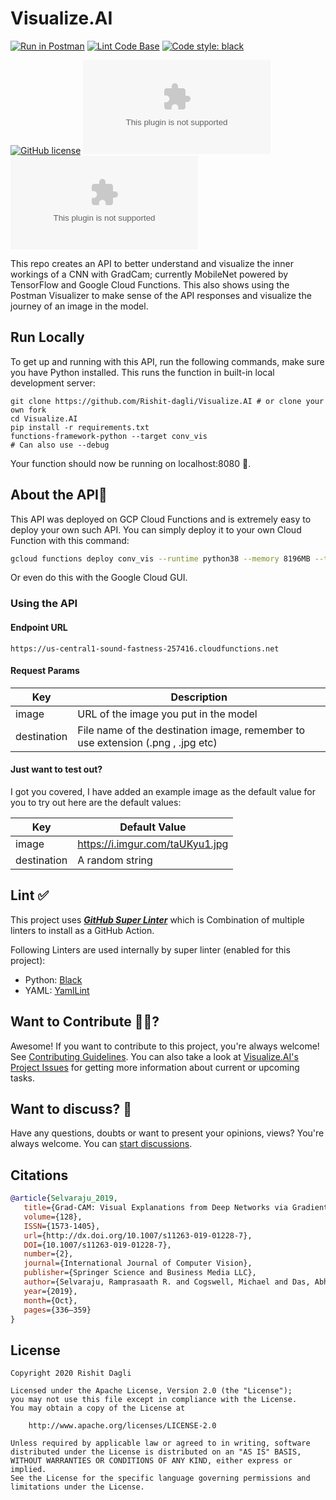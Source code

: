 # Visualize.AI

[![Run in Postman](https://run.pstmn.io/button.svg)](https://www.postman.com/rishitdagli/workspace/visualizing-an-ml-model/overview)
[![Lint Code Base](https://github.com/Rishit-dagli/Visualize.AI/actions/workflows/linter.yml/badge.svg)](https://github.com/Rishit-dagli/Visualize.AI/actions/workflows/linter.yml)
[![Code style: black](https://img.shields.io/badge/code%20style-black-000000.svg)](https://github.com/psf/black)

[![GitHub license](https://img.shields.io/badge/License-Apache%202.0-blue.svg)](LICENSE)
[![GitHub stars](https://img.shields.io/github/stars/Rishit-dagli/Visualize.AI?style=social)](https://github.com/Rishit-dagli/Visualize.AI/stargazers)
[![GitHub forks](https://img.shields.io/github/forks/Rishit-dagli/Visualize.AI?style=social)](https://github.com/Rishit-dagli/Visualize.AI/network/members)

This repo creates an API to better understand and visualize the inner workings 
of a CNN with GradCam; currently MobileNet powered by TensorFlow and Google 
Cloud Functions. This also shows using the Postman Visualizer to make sense of 
the API responses and visualize the journey of an image in the model.

## Run Locally

To get up and running with this API, run the following commands, make sure you 
have Python installed. This runs the function in built-in local development 
server:

```
git clone https://github.com/Rishit-dagli/Visualize.AI # or clone your own fork
cd Visualize.AI
pip install -r requirements.txt
functions-framework-python --target conv_vis
# Can also use --debug
```

Your function should now be running on localhost:8080 🚀.

## About the API📝

This API was deployed on GCP Cloud Functions and is extremely easy to deploy 
your own such API. You can simply deploy it to your own Cloud Function with 
this command:

```sh
gcloud functions deploy conv_vis --runtime python38 --memory 8196MB --trigger-http --allow-unauthenticated
```

Or even do this with the Google Cloud GUI.

### Using the API

#### Endpoint URL

```
https://us-central1-sound-fastness-257416.cloudfunctions.net
```

#### Request Params

| Key         | Description                                                                     |
|-------------|---------------------------------------------------------------------------------|
| image       | URL of the image you put in the model                                           |
| destination | File name of the destination image, remember to use extension (.png , .jpg etc) |


#### Just want to test out?

I got you covered, I have added an example image as the default value for you to try out here are the default values:

| Key         | Default Value                   |
|-------------|---------------------------------|
| image       | https://i.imgur.com/taUKyu1.jpg |
| destination | A random string                 |

## Lint ✅

This project uses [***GitHub Super Linter***](https://github.com/github/super-linter) which is Combination of multiple linters to install as a GitHub Action.

Following Linters are used internally by super linter (enabled for this project):
- Python: [Black](https://github.com/psf/black)
- YAML: [YamlLint](https://github.com/adrienverge/yamllint)

## Want to Contribute 🙋‍♂️?

Awesome! If you want to contribute to this project, you're always welcome! See [Contributing Guidelines](CONTRIBUTING.md). You can also take a look at [Visualize.AI's Project Issues](https://github.com/Rishit-dagli/Visualize.AI/issues) for getting more information about current or upcoming tasks.

## Want to discuss? 💬

Have any questions, doubts or want to present your opinions, views? You're always welcome. You can [start discussions](https://github.com/Rishit-dagli/Visualize.AI/discussions).

## Citations

```bibtex
@article{Selvaraju_2019,
   title={Grad-CAM: Visual Explanations from Deep Networks via Gradient-Based Localization},
   volume={128},
   ISSN={1573-1405},
   url={http://dx.doi.org/10.1007/s11263-019-01228-7},
   DOI={10.1007/s11263-019-01228-7},
   number={2},
   journal={International Journal of Computer Vision},
   publisher={Springer Science and Business Media LLC},
   author={Selvaraju, Ramprasaath R. and Cogswell, Michael and Das, Abhishek and Vedantam, Ramakrishna and Parikh, Devi and Batra, Dhruv},
   year={2019},
   month={Oct},
   pages={336–359}
}
```

## License

```
Copyright 2020 Rishit Dagli

Licensed under the Apache License, Version 2.0 (the "License");
you may not use this file except in compliance with the License.
You may obtain a copy of the License at

    http://www.apache.org/licenses/LICENSE-2.0

Unless required by applicable law or agreed to in writing, software
distributed under the License is distributed on an "AS IS" BASIS,
WITHOUT WARRANTIES OR CONDITIONS OF ANY KIND, either express or implied.
See the License for the specific language governing permissions and
limitations under the License.
```

